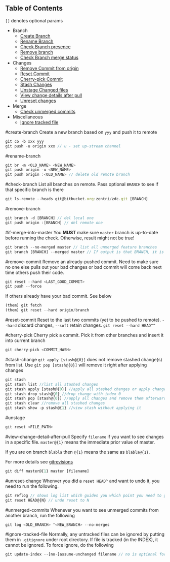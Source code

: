 ## Table of Contents

`[]` denotes optional params

* Branch
  * [Create Branch](#create-branch)
  * [Rename Branch](#rename-branch)
  * [Check Branch presence](#check-branch)
  * [Remove branch](#remove-branch)
  * [Check Branch merge status](#if-merge-into-master)
* Changes
  * [Remove Commit from origin](#remove-commit)
  * [Reset Commit](#reset-commit)
  * [Cherry-pick Commit](#cherry-pick)
  * [Stash Changes](#stash-change) 
  * [Unstage Changed files](#unstage)
  * [View change details after pull](#view-change-detail-after-pull)
  * [Unreset changes](#unreset-change)
* Merge
  * [Check unmerged commits](#unmerged-commits)
* Miscellaneous
  * [Ignore tracked file](#ignore-tracked-file)

#create-branch
Create a new branch based on `yyy` and push it to remote 
```Javascript
git co -b xxx yyy
git push -u origin xxx // u - set up-stream channel
```

#rename-branch
```Javascript
git br -m <OLD_NAME> <NEW_NAME>
git push origin -u <NEW_NAME>
git push origin :<OLD_NAME> // delete old remote branch
```

#check-branch
List all branches on remote. Pass optional `BRANCH` to see if that specific branch is there
```Javascript
git ls-remote --heads git@bitbucket.org:zentri/zdc.git [BRANCH]
```

#remove-branch
```javascript
git branch -d [BRANCH] // del local one
git push origin :[BRANCH] // del remote one
```

#if-merge-into-master
You **MUST** make sure `master` branch is up-to-date before running the check. Otherwise, result might not be true!
```javascript
git branch --no-merged master // list all unmerged feature branches
git branch [BRANCH] --merged master // If output is that BRANCH, it is merged or else not merged
```

#remove-commit
Remove an already-pushed commit. Need to make sure no one else pulls out your bad changes or bad commit will come back
next time others push their code.
```javascript
git reset --hard <LAST_GOOD_COMMIT>
git push --force
```
If others already have your bad commit. See below
```Javascript
(them) git fetch
(them) git reset --hard origin/branch
```

#reset-commit
Reset to the last two commits (yet to be pushed to remote). `--hard` discard changes, `--soft` retain changes.
```git reset --hard HEAD^^```

#cherry-pick
Cherry pick a commit. Pick it from other branches and insert it into current branch
```Javascript
git cherry-pick <COMMIT_HASH>
```

#stash-change
`git apply [stash@{0}]` does not remove stashed change(s) from list. Use `git pop [stash@{0}]` will remove it right after applying changes
```Javascript
git stash
git stash list //list all stashed changes
git stash apply [stash@{0}] //apply all stashed changes or apply change with index 0
git stash drop stash@{0} //drop change with index 0
git stash pop [stash@{0}] //apply all changes and remove them afterwards
git stash clear //remove all stashed changes
git stash show -p stash@{1} //view stash without applying it
```

#unstage
```javascript 
git reset <FILE_PATH>
```

#view-change-detail-after-pull
Specify `filename` if you want to see changes in a specific file. `master@{1}` means the immediate prior value of master.

If you are on branch `blabla` then `@{1}` means the same as `blabla@{1}`.

For more details see [gitrevisions](http://schacon.github.io/git/gitrevisions.html)
```javascript
git diff master@{1} master [filename]
```

#unreset-change
Whenver you did a `reset HEAD^` and want to undo it, you need to run the following.
```javascript
git reflog // shows log list which guides you which point you need to go back to
git reset HEAD@{N} // undo reset to N
```

#unmerged-commits
Whenever you want to see unmerged commits from another branch, run the following
```javascript
git log <OLD_BRANCH> ^<NEW_BRANCH> --no-merges
```

#ignore-tracked-file
Normally, any untracked files can be ignored by putting them in `.gitignore` under root directory. If file is tracked (in the INDEX), it cannot
be ignored. To force ignore, do the following
```javascript
git update-index --[no-]assume-unchanged filename // no is optional for un-assume changed
```
